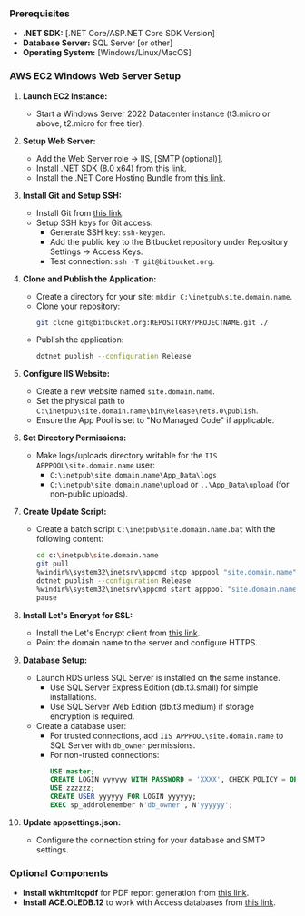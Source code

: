 ### Prerequisites
- **.NET SDK:** [.NET Core/ASP.NET Core SDK Version]
- **Database Server:** SQL Server [or other]
- **Operating System:** [Windows/Linux/MacOS]

### AWS EC2 Windows Web Server Setup
1. **Launch EC2 Instance:**
   - Start a Windows Server 2022 Datacenter instance (t3.micro or above, t2.micro for free tier).

2. **Setup Web Server:**
   - Add the Web Server role -> IIS, [SMTP (optional)].
   - Install .NET SDK (8.0 x64) from [this link](https://aka.ms/dotnet-download).
   - Install the .NET Core Hosting Bundle from [this link](https://dotnet.microsoft.com/permalink/dotnetcore-current-windows-runtime-bundle-installer).

3. **Install Git and Setup SSH:**
   - Install Git from [this link](https://git-scm.com/download/win).
   - Setup SSH keys for Git access:
     - Generate SSH key: `ssh-keygen`.
     - Add the public key to the Bitbucket repository under Repository Settings -> Access Keys.
     - Test connection: `ssh -T git@bitbucket.org`.

4. **Clone and Publish the Application:**
   - Create a directory for your site: `mkdir C:\inetpub\site.domain.name`.
   - Clone your repository: 
     ```bash
     git clone git@bitbucket.org:REPOSITORY/PROJECTNAME.git ./
     ```
   - Publish the application:
     ```bash
     dotnet publish --configuration Release
     ```

5. **Configure IIS Website:**
   - Create a new website named `site.domain.name`.
   - Set the physical path to `C:\inetpub\site.domain.name\bin\Release\net8.0\publish`.
   - Ensure the App Pool is set to "No Managed Code" if applicable.

6. **Set Directory Permissions:**
   - Make logs/uploads directory writable for the `IIS APPPOOL\site.domain.name` user:
     - `C:\inetpub\site.domain.name\App_Data\logs`
     - `C:\inetpub\site.domain.name\upload` or `..\App_Data\upload` (for non-public uploads).

7. **Create Update Script:**
   - Create a batch script `C:\inetpub\site.domain.name.bat` with the following content:
     ```bash
     cd c:\inetpub\site.domain.name
     git pull
     %windir%\system32\inetsrv\appcmd stop apppool "site.domain.name"
     dotnet publish --configuration Release
     %windir%\system32\inetsrv\appcmd start apppool "site.domain.name"
     pause
     ```

8. **Install Let's Encrypt for SSL:**
   - Install the Let's Encrypt client from [this link](https://www.win-acme.com/).
   - Point the domain name to the server and configure HTTPS.

9. **Database Setup:**
   - Launch RDS unless SQL Server is installed on the same instance.
     - Use SQL Server Express Edition (db.t3.small) for simple installations.
     - Use SQL Server Web Edition (db.t3.medium) if storage encryption is required.
   - Create a database user:
     - For trusted connections, add `IIS APPPOOL\site.domain.name` to SQL Server with `db_owner` permissions.
     - For non-trusted connections:
       ```sql
       USE master;
       CREATE LOGIN yyyyyy WITH PASSWORD = 'XXXX', CHECK_POLICY = OFF, CHECK_EXPIRATION = OFF;
       USE zzzzzz;
       CREATE USER yyyyyy FOR LOGIN yyyyyy;
       EXEC sp_addrolemember N'db_owner', N'yyyyyy';
       ```

10. **Update appsettings.json:**
    - Configure the connection string for your database and SMTP settings.

### Optional Components
- **Install wkhtmltopdf** for PDF report generation from [this link](https://wkhtmltopdf.org/downloads.html).
- **Install ACE.OLEDB.12** to work with Access databases from [this link](https://download.microsoft.com/download/2/4/3/24375141-E08D-4803-AB0E-10F2E3A07AAA/AccessDatabaseEngine_X64.exe).
